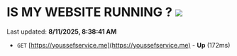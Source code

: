 # IS MY WEBSITE RUNNING ? [![](https://img.shields.io/static/v1?label=Sponsor&message=%E2%9D%A4&logo=GitHub&color=%23fe8e86)](https://github.com/sponsors/Youssef-Lehmam)

Last updated: **8/11/2025, 8:38:41 AM**

- `GET` [https://youssefservice.me](https://youssefservice.me) - **Up** (172ms)
